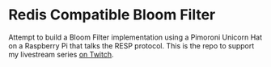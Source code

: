 # Redis Compatible Bloom Filter
Attempt to build a Bloom Filter implementation using a Pimoroni Unicorn Hat on a Raspberry Pi that talks the RESP protocol.  This is the repo to support my livestream series [on Twitch](https://twitch.tv/redisinc).
